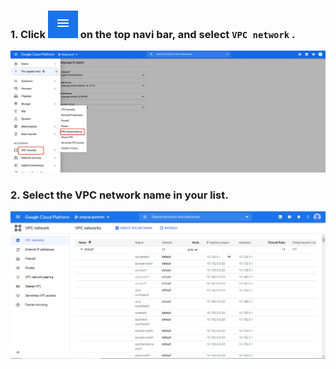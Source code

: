 ### 1. Click ![gcp-button](/peering/img/gcp-button.png) on the top navi bar, and select `VPC network` .<ColumnTitle>
  
![gcp-vpc-network](/peering/img/gcp-vpc-network.jpg)

### 2. Select the VPC network name in your list.<ColumnTitle>

![gcp-network-list](/peering/img/gcp-network-list.png)
